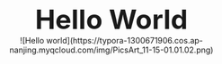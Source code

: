 
<div align = "center"><font size="28" ><b>Hello World</b></font></div>

<div><img style="display: block; margin: 0 auto;" src="https://typora-1300671906.cos.ap-nanjing.myqcloud.com/img/PicsArt_11-15-01.01.02.png" alt="" /></div>
<center>  ![Hello world](https://typora-1300671906.cos.ap-nanjing.myqcloud.com/img/PicsArt_11-15-01.01.02.png)</center>
